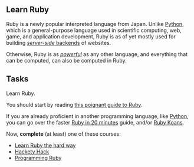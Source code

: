 Learn Ruby
----------

Ruby is a newly popular interpreted language from Japan. Unlike [Python](python.md),
which is a general-purpose language used in scientific computing, web, game,
and application development, Ruby is as of yet mostly used for building
[_server-side_ backends](http://en.wikipedia.org/wiki/Server-side) of websites.

Otherwise, Ruby is as [_powerful_](http://en.wikipedia.org/wiki/Expressive_power)
as any other language, and everything that can be computed, can also be computed in Ruby.

Tasks
-----

Learn Ruby.

You should start by reading [this poignant guide to Ruby](http://mislav.uniqpath.com/poignant-guide/).

If you are already proficient in another programming language, like [Python](python.md),
you can go over the faster [Ruby in 20 minutes](http://www.ruby-lang.org/en/documentation/quickstart/)
guide, and/or [Ruby Koans](TDD_koans.md#ruby).

Now, **complete** (at least) one of these courses: 
* [Learn Ruby the hard way](http://ruby.learncodethehardway.org/book/)
* [Hackety Hack](http://hackety.com/)
* [Programming Ruby](http://www.ruby-doc.org/docs/ProgrammingRuby/)

